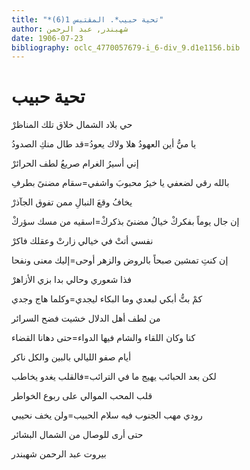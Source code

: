 ```yaml
---
title: "*تحية حبيب*. المقتبس 1(6)"
author: شهبندر, عبد الرحمن
date: 1906-07-23
bibliography: oclc_4770057679-i_6-div_9.d1e1156.bib
---
```




#  تحية حبيب 


 حي بلاد الشمال   خلاق تلك المناظرْ  

 يا ميُّ أين العهودُ   هلا ولاك يعودُ=قد طال منكِ الصدودُ  

 إني أسيرُ الغرام   صريعُ لطف الحرائرْ  

 بالله رقي لضعفي   يا خيرُ محبوبَ واشفي=سقام مضنىً بطرفِ  

 يخافُ وقعَ النبالِ   ممن تفوق الجآذرْ  

 إن جال يوماً بفكركْ   خيالُ مضنىً بذكركْ=اسقيه من مسك سؤركْ  

 نفسي أتتْ في خيالي   زارتْ وعقلك فاكرْ  

 إن كنتِ تمشين صبحاً   بالروض والزهر أوحى=إليك معنى ونفحا  

 فذا شعوري وحالي   بدا بزي الأزاهرْ  

 كمْ بتُّ أبكي لبعدي   وما البكاء ليجدي=وكلما هاج وجدي   

 من لطف أهل الدلال   خشيت فضح السرائر  

 كنا وكان اللقاء   والشام فيها الدواء=حتى دهانا القضاء  

 أيام صفو الليالي   بالبين والكل ناكر  

 لكن بعد الحبائب   يهيج ما في الترائب=فالقلب يغدو يخاطب  

 قلب المحب الموالي   على ربوع الخواطر  

 رودي مهب الجنوب   فيه سلام الحبيب=ولن يخف نحيبي  

 حتى أرى للوصال   من الشمال البشائر  

 بيروت  عبد الرحمن  شهبندر 
